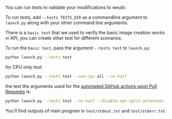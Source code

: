 You can run tests to validate your modifications to weubi.

To run tests, add `--tests TESTS_DIR` as a commandline argument to `launch.py` along with your other command line arguments.

There is a `basic test` that we used to verify the basic image creation works vi API, you can create other test for different scenarios.

To run the `basic test`, pass the argument `--tests test` to `launch.py`:
```sh
python launch.py --tests test
```
for CPU only test:
```sh
python launch.py --tests test --use-cpu all --no-half
```
the test the arguments used for the [automated GitHub actions upon Pull Requests](https://github.com/AUTOMATIC1111/stable-diffusion-webui/blob/master/.github/workflows/run_tests.yaml) is:
```sh
python launch.py --tests test --no-half --disable-opt-split-attention --use-cpu all --skip-torch-cuda-test
```

You'll find outputs of main program in `test/stdout.txt` and `test/stderr.txt`.